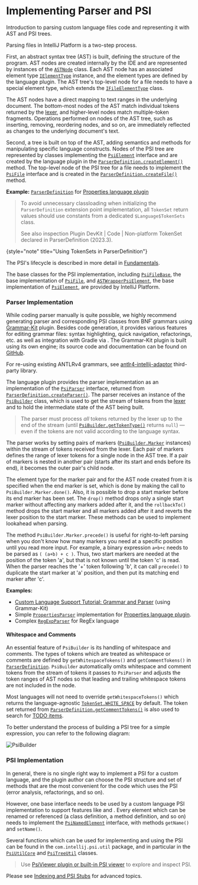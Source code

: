 <!-- Copyright 2000-2024 JetBrains s.r.o. and contributors. Use of this source code is governed by the Apache 2.0 license. -->

# Implementing Parser and PSI

<link-summary>Introduction to parsing custom language files code and representing it with AST and PSI trees.</link-summary>

Parsing files in IntelliJ Platform is a two-step process.

First, an abstract syntax tree (AST) is built, defining the structure of the program.
AST nodes are created internally by the IDE and are represented by instances of the [`ASTNode`](%gh-ic%/platform/core-api/src/com/intellij/lang/ASTNode.java) class.
Each AST node has an associated element type [`IElementType`](%gh-ic%/platform/core-api/src/com/intellij/psi/tree/IElementType.java) instance, and the element types are defined by the language plugin.
The AST tree's top-level node for a file needs to have a special element type, which extends the [`IFileElementType`](%gh-ic%/platform/core-api/src/com/intellij/psi/tree/IFileElementType.java) class.

The AST nodes have a direct mapping to text ranges in the underlying document.
The bottom-most nodes of the AST match individual tokens returned by the [lexer](implementing_lexer.md), and higher-level nodes match multiple-token fragments.
Operations performed on nodes of the AST tree, such as inserting, removing, reordering nodes, and so on, are immediately reflected as changes to the underlying document's text.

Second, a [](psi.md) tree is built on top of the AST, adding semantics and methods for manipulating specific language constructs.
Nodes of the PSI tree are represented by classes implementing the [`PsiElement`](%gh-ic%/platform/core-api/src/com/intellij/psi/PsiElement.java) interface and are created by the language plugin in the [`ParserDefinition.createElement()`](%gh-ic%/platform/core-api/src/com/intellij/lang/ParserDefinition.java) method.
The top-level node of the PSI tree for a file needs to implement the [`PsiFile`](%gh-ic%/platform/core-api/src/com/intellij/psi/PsiFile.java) interface and is created in the [`ParserDefinition.createFile()`](%gh-ic%/platform/core-api/src/com/intellij/lang/ParserDefinition.java) method.

**Example:**
[`ParserDefinition`](%gh-ic%/plugins/properties/properties-common/src/com/intellij/lang/properties/parsing/PropertiesParserDefinition.java) for [Properties language plugin](%gh-ic%/plugins/properties)

> To avoid unnecessary classloading when initializing the `ParserDefinition` extension point implementation, all `TokenSet` return values should use constants from a dedicated `$Language$TokenSets` class.
>
> See also inspection <control>Plugin DevKit | Code | Non-platform TokenSet declared in ParserDefinition</control> (2023.3).
>
{style="note" title="Using TokenSets in ParserDefinition"}

The PSI's lifecycle is described in more detail in [Fundamentals](fundamentals.md).

The base classes for the PSI implementation, including [`PsiFileBase`](%gh-ic%/platform/core-impl/src/com/intellij/extapi/psi/PsiFileBase.java), the base implementation of [`PsiFile`](%gh-ic%/platform/core-api/src/com/intellij/psi/PsiFile.java), and [`ASTWrapperPsiElement`](%gh-ic%/platform/core-impl/src/com/intellij/extapi/psi/ASTWrapperPsiElement.java), the base implementation of [`PsiElement`](%gh-ic%/platform/core-api/src/com/intellij/psi/PsiElement.java), are provided by IntelliJ Platform.

### Parser Implementation

While coding parser manually is quite possible, we highly recommend generating parser and corresponding PSI classes from BNF grammars using [Grammar-Kit](https://plugins.jetbrains.com/plugin/6606-grammar-kit) plugin.
Besides code generation, it provides various features for editing grammar files: syntax highlighting, quick navigation, refactorings, etc. as well as integration with Gradle via [](tools_gradle_grammar_kit_plugin.md).
The Grammar-Kit plugin is built using its own engine; its source code and documentation can be found on [GitHub](https://github.com/JetBrains/Grammar-Kit).

For re-using existing ANTLRv4 grammars, see [antlr4-intellij-adaptor](https://github.com/antlr/antlr4-intellij-adaptor) third-party library.

The language plugin provides the parser implementation as an implementation of the [`PsiParser`](%gh-ic%/platform/core-api/src/com/intellij/lang/PsiParser.java) interface, returned from [`ParserDefinition.createParser()`](%gh-ic%/platform/core-api/src/com/intellij/lang/ParserDefinition.java).
The parser receives an instance of the [`PsiBuilder`](%gh-ic%/platform/core-api/src/com/intellij/lang/PsiBuilder.java) class, which is used to get the stream of tokens from the [lexer](implementing_lexer.md) and to hold the intermediate state of the AST being built.

> The parser must process _all_ tokens returned by the lexer up to the end of the stream (until [`PsiBuilder.getTokenType()`](%gh-ic%/platform/core-api/src/com/intellij/lang/PsiBuilder.java) returns `null`) — even if the tokens are not valid according to the language syntax.

The parser works by setting pairs of markers ([`PsiBuilder.Marker`](%gh-ic%/platform/core-api/src/com/intellij/lang/PsiBuilder.java) instances) within the stream of tokens received from the lexer.
Each pair of markers defines the range of lexer tokens for a single node in the AST tree.
If a pair of markers is nested in another pair (starts after its start and ends before its end), it becomes the outer pair's child node.

The element type for the marker pair and for the AST node created from it is specified when the end marker is set, which is done by making the call to `PsiBuilder.Marker.done()`.
Also, it is possible to drop a start marker before its end marker has been set.
The `drop()` method drops only a single start marker without affecting any markers added after it, and the `rollbackTo()` method drops the start marker and all markers added after it and reverts the lexer position to the start marker.
These methods can be used to implement lookahead when parsing.

The method `PsiBuilder.Marker.precede()` is useful for right-to-left parsing when you don't know how many markers you need at a specific position until you read more input.
For example, a binary expression `a+b+c` needs to be parsed as `( (a+b) + c )`.
Thus, two start markers are needed at the position of the token 'a', but that is not known until the token 'c' is read.
When the parser reaches the '+' token following 'b', it can call `precede()` to duplicate the start marker at 'a' position, and then put its matching end marker after 'c'.

**Examples:**

- [Custom Language Support Tutorial: Grammar and Parser](grammar_and_parser.md) (using Grammar-Kit)
- Simple [`PropertiesParser`](%gh-ic%/plugins/properties/properties-common/src/com/intellij/lang/properties/parsing/PropertiesParserDefinition.java) implementation for [Properties language plugin](%gh-ic%/plugins/properties/properties-psi-impl/src/com/intellij/lang/properties).
- Complex [`RegExpParser`](%gh-ic%/RegExpSupport/src/org/intellij/lang/regexp/RegExpParser.java) for RegEx language

#### Whitespace and Comments

An essential feature of `PsiBuilder` is its handling of whitespace and comments.
The types of tokens which are treated as whitespace or comments are defined by `getWhitespaceTokens()` and `getCommentTokens()` in [`ParserDefinition`](%gh-ic%/platform/core-api/src/com/intellij/lang/ParserDefinition.java).
`PsiBuilder` automatically omits whitespace and comment tokens from the stream of tokens it passes to `PsiParser` and adjusts the token ranges of AST nodes so that leading and trailing whitespace tokens are not included in the node.

Most languages will not need to override `getWhitespaceTokens()` which returns the language-agnostic [`TokenSet.WHITE_SPACE`](%gh-ic%/platform/core-api/src/com/intellij/psi/tree/TokenSet.java) by default.
The token set returned from [`ParserDefinition.getCommentTokens()`](%gh-ic%/platform/core-api/src/com/intellij/lang/ParserDefinition.java) is also used to search for [TODO items](https://www.jetbrains.com/help/idea/using-todo.html).

To better understand the process of building a PSI tree for a simple expression, you can refer to the following diagram:

![PsiBuilder](PsiBuilder.gif)

### PSI Implementation

In general, there is no single right way to implement a PSI for a custom language, and the plugin author can choose the PSI structure and set of methods that are the most convenient for the code which uses the PSI (error analysis, refactorings, and so on).

However, one base interface needs to be used by a custom language PSI implementation to support features like [](rename_refactoring.md) and [](find_usages.md).
Every element which can be renamed or referenced (a class definition, a method definition, and so on) needs to implement the [`PsiNamedElement`](%gh-ic%/platform/core-api/src/com/intellij/psi/PsiNamedElement.java) interface, with methods `getName()` and `setName()`.

Several functions which can be used for implementing and using the PSI can be found in the `com.intellij.psi.util` package, and in particular in the [`PsiUtilCore`](%gh-ic%/platform/core-api/src/com/intellij/psi/util/PsiUtilCore.java) and [`PsiTreeUtil`](%gh-ic%/platform/core-api/src/com/intellij/psi/util/PsiTreeUtil.java) classes.

> Use [PsiViewer plugin or built-in PSI viewer](explore_api.md#internalMode) to explore and inspect PSI.
>

Please see [Indexing and PSI Stubs](indexing_and_psi_stubs.md) for advanced topics.
